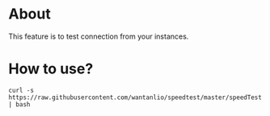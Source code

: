 # About

This feature is to test connection from your instances.

# How to use?

`curl -s https://raw.githubusercontent.com/wantanlio/speedtest/master/speedTest | bash`
